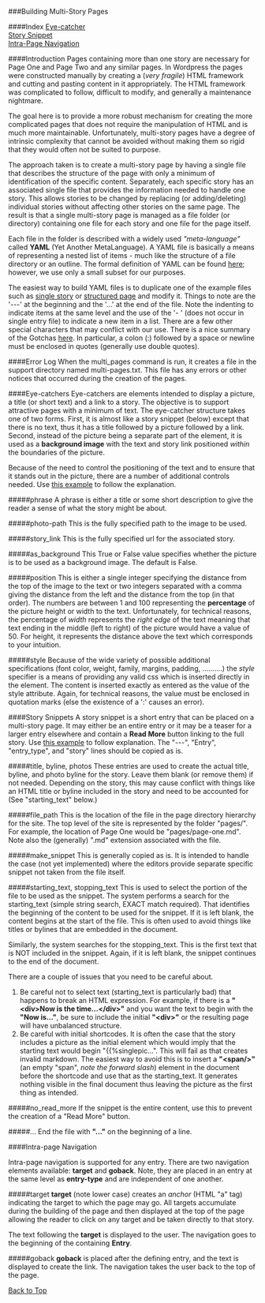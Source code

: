 ###Building Multi-Story Pages
<a id="#top"/>

####Index
[Eye-catcher](#eye-catcher)<br>
[Story Snippet](#story-snippet)<br>
[Intra-Page Navigation](#intra-page)

####Introduction
Pages containing more than one story are necessary for Page One and Page Two and any similar pages. In
Wordpress the pages were constructed manually by creating a (*very fragile*) HTML framework and cutting
and pasting content in it appropriately.  The HTML framework was complicated to follow, difficult to 
modify, and generally a maintenance nightmare.  

The goal here is to provide a more robust mechanism for creating the more complicated pages that does not
require the manipulation of HTML and is much more maintainable.  Unfortunately, multi-story pages have a
degree of intrinsic complexity that cannot be avoided without making them so rigid that they would often
not be suited to purpose.

The approach taken is to create a multi-story page by having a single file that describes the structure of 
the page with only a minimum of identification of the specific content.  Separately, each specific story
has an associated single file that provides the information needed to handle one story.  This allows stories
to be changed by replacing (or adding/deleting) individual stories without affecting other stories on 
the same page. The result is that a single multi-story page is managed as a file folder (or directory) 
containing one file for each story and one file for the page itself.

Each file in the folder is described with a widely used *"meta-language"* called **YAML** (Yet Another 
MetaLanguage).  A YAML file is basically a means of representing a nested list of items - much like 
the structure of a file directory or an outline. The formal definition of YAML can be found [here](
https://docs.ansible.com/ansible/latest/reference_appendices/YAMLSyntax.html); however, we use only
a small subset for our purposes.

The easiest way to build YAML files is to duplicate one of the example files such as 
[single story](/admin/example_single_entry.yaml) or
[structured page](/admin/example_multi_story_page.yaml) and modify it.  Things to 
note are the '---' at the beginning and the '...' at the end of the file.  Note the indenting to indicate
items at the same level and the use of the '- ' (does not occur in single entry file) to indicate a new
item in a list. There are a few other special characters that may conflict with our use.  There is a 
nice summary of the Gotchas [here](
https://docs.ansible.com/ansible/latest/reference_appendices/YAMLSyntax.html#gotchas).  In particular, a colon (:)
followed by a space or newline must be enclosed in quotes (generally use double quotes).

####Error Log
When the multi_pages command is run, it creates a file in the support directory named multi-pages.txt.  This
file has any errors or other notices that occurred during the creation of the pages.

####Eye-catchers
<a id="#eye-catcher"/>
Eye-catchers are elements intended to display a picture, a title (or short text) and a link to a 
story.  The objective is to support attractive pages with a minimum of text.  The eye-catcher structure
takes one of two forms.  First, it is almost like a story snippet (below) except that there is no text, 
thus it has a title followed by a picture followed by a link.  Second, instead of the picture being
a separate part of the element, it is used as a **background image** with the text and story link
positioned *within* the boundaries of the picture.

Because of the need to control the positioning of the text and to ensure that it stands out in the
picture, there are a number of additional controls needed. Use [this example](/admin/example_eye-catcher.yaml)
to follow the explanation. 

#####phrase
A phrase is either a title or some short description to give the reader a sense of what the story 
might be about.

#####photo-path
This is the fully specified path to the image to be used.

#####story_link
This is the fully specified url for the associated story.

#####as_background
This True or False value specifies whether the picture is to be used as a background image.  The
default is False.

#####position
This is either a single integer specifying the distance from the top of the image to the text or two 
integers separated with a comma giving the distance from the left and the distance from the top (in 
that order).  The numbers are between 1 and 100 representing the **percentage** of the picture
height or width to the text.  Unfortunately, for technical reasons, the percentage of *width* 
represents the *right edge* of the text meaning that text ending in the middle (left to right)
of the picture would have a value of 50.  For height, it represents the distance above the
text which corresponds to your intuition.  

#####style
Because of the wide variety of possible additional specifications (font color, weight, family, 
margins, padding, ..........) the *style* specifier is a means of providing any valid
css which is inserted directly in the element. The content is inserted exactly as entered as
the value of the style attribute.  Again, for technical reasons, the value must be enclosed
in quotation marks (else the existence of a ':' causes an error).

####Story Snippets
<a id="#story-snippet"/>
A story snippet is a short entry that can be placed on a multi-story page.  It may either be an entire
entry or it may be a teaser for a larger entry elsewhere and contain a **Read More** button linking to
the full story.  Use [this example](/admin/example_single_entry.yaml) to follow explanation. The
"---", "Entry", "entry_type", and "story" lines should be copied as is.

#####title, byline, photos
These entries are used to create the actual title, byline, and photo byline for the story.  Leave 
them blank (or remove them) if not needed.  Depending on the story, this may cause conflict with
things like an HTML title or byline included in the story and need to be accounted for (See
"starting_text" below.)

#####file_path
This is the location of the file in the page directory hierarchy for the site.  The top level
of the site is represented by the folder "pages/".  For example, the location of Page One would
be "pages/page-one.md".  Note also the (generally) ".md" extension associated with the file.

#####make_snippet
This is generally copied as is.  It is intended to handle the case (not yet implemented) where
the editors provide  separate specific snippet not taken from the file itself.

#####starting_text, stopping_text
This is used to select the portion of the file to be used as the snippet.  The system performs
a search for the starting_text (simple string search, EXACT match required).  That identifies
the beginning of the content to be used for the snippet.  If it is left blank, the content
begins at the start of the file.  This is often used to avoid things like titles or bylines that
are embedded in the document.

Similarly, the system searches for the stopping_text.  This is the first text that is NOT included
in the snippet.  Again, if it is left blank, the snippet continues to the end of the document.

There are a couple of issues that you need to be careful about. 

1. Be careful not to select text (starting_text is particularly bad) that happens to break an HTML 
   expression.  For example, if there is a **"&lt;div>Now is the time...&lt;/div>"** and you want the text
   to begin with the **"Now is..."**, be sure to include the initial **"&lt;div>"** or the resulting page
   will have unbalanced structure.
2. Be careful with initial shortcodes.  It is often the case that the story includes a picture
   as the initial element which would imply that the starting text would begin "\{\{%singlepic...".
   This will fail as that creates invalid markdown.  The easiest way to avoid this is to insert
   a **"&lt;span/>"** (an empty "span", *note the forward slash*) element in the document before 
   the shortcode and use that
   as the starting_text.  It generates nothing visible in the final document thus leaving the
   picture as the first thing as intended.
   
#####no_read_more
If the snippet is the entire content, use this to prevent the creation of a "Read More" button.

#####...
End the file with **"..."** on the beginning of a line.

####Intra-page Navigation
<a id="#story-snippet"/>

Intra-page navigation is supported for any entry.  There are two navigation elements available: **target** and
**goback**.  Note, they are placed in an entry at the same level as **entry-type** and are independent of one 
another.

#####target
**target** (note lower case) creates an *anchor* (HTML "a" tag) indicating the target to which the page may go.  All targets
accumulate during the building of the page and then displayed at the top of the page allowing the reader to 
click on any target and be taken directly to that story.

The text following the **target** is displayed to the user.  The navigation goes to the beginning of the containing 
**Entry**. 

#####goback
**goback** is placed after the defining entry, and the text is displayed to create the link.  The navigation takes 
the user back to the top of the page.  

[Back to Top](#top)





